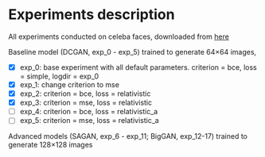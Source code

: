 # Experiments description

All experiments conducted on celeba faces, downloaded from 
[here](https://drive.google.com/drive/folders/0B7EVK8r0v71pTUZsaXdaSnZBZzg)

Baseline model (DCGAN, exp_0 - exp_5) trained to generate 64×64 images, 

- [x] exp_0: base experiment with all default parameters. 
criterion = bce, loss = simple, logdir = exp_0
- [x] exp_1: change criterion to mse
- [x] exp_2: criterion = bce, loss = relativistic
- [x] exp_3: criterion = mse, loss = relativistic
- [ ] exp_4: criterion = bce, loss = relativistic_a
- [ ] exp_5: criterion = mse, loss = relativistic_a

Advanced models (SAGAN, exp_6 - exp_11; BigGAN, exp_12-17) 
trained to generate 128×128 images
